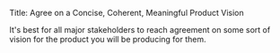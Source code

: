 Title: Agree on a Concise, Coherent, Meaningful Product Vision

It's best for all major stakeholders to reach agreement on some sort of vision for the product you will be producing for them. 